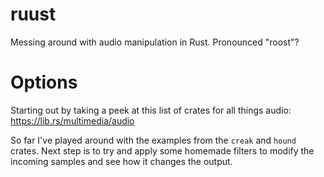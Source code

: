 # ruust
Messing around with audio manipulation in Rust. Pronounced "roost"?

# Options
Starting out by taking a peek at this list of crates for all things audio: https://lib.rs/multimedia/audio

So far I've played around with the examples from the `creak` and `hound` crates. Next step is to try and apply some homemade filters to modify the incoming samples and see how it changes the output.
